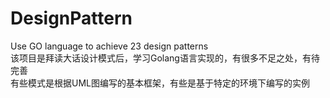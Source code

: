 # DesignPattern
Use GO language to achieve 23 design patterns  
该项目是拜读大话设计模式后，学习Golang语言实现的，有很多不足之处，有待完善  
有些模式是根据UML图编写的基本框架，有些是基于特定的环境下编写的实例
